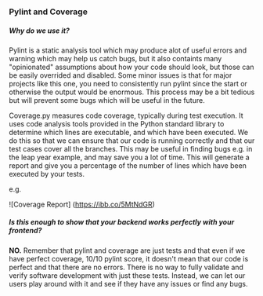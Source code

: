 <h3>Pylint and Coverage</h3>

<h5>Why do we use it?</h5>

Pylint is a static analysis tool which may produce alot of useful errors and warning which may help us catch bugs, but it also containts many "opinionated" assumptions about how your code should look, but those can be easily overrided and disabled. Some minor issues is that for major projects like this one, you need to consistently run pylint since the start or otherwise the output would be enormous. This process may be a bit tedious but will prevent some bugs which will be useful in the future. 

Coverage.py measures code coverage, typically during test execution. It uses code analysis tools provided in the Python standard library to determine which lines are executable, and which have been executed. We do this so that we can ensure that our code is running correctly and that our test cases cover all the branches. This may be useful in finding bugs e.g. in the leap year example, and may save you a lot of time. This will generate a report and give you a percentage of the number of lines which have been executed by your tests. 

e.g. 

![Coverage Report]
(https://ibb.co/5MtNdGR)

<h5>Is this enough to show that your backend works perfectly with your frontend?</h5>

**NO.** Remember that pylint and coverage are just tests and that even if we have perfect coverage, 10/10 pylint score, it doesn't mean that our code is perfect and that there are no errors. There is no way to fully validate and verify software development with just these tests. Instead, we can let our users play around with it and see if they have any issues or find any bugs.  